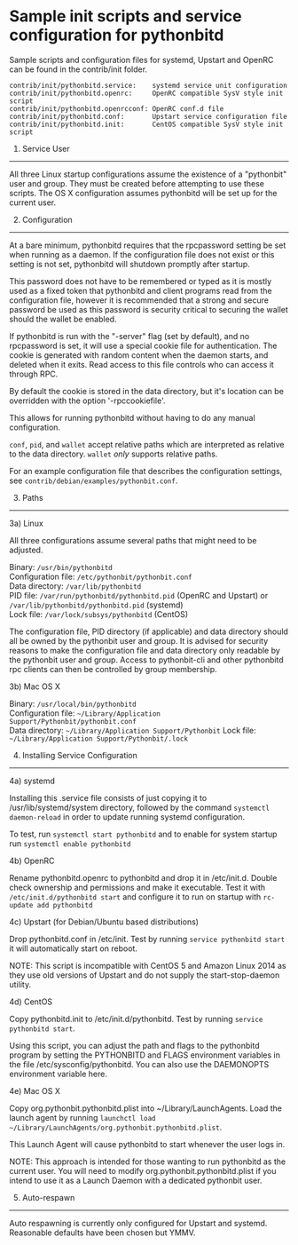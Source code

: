 Sample init scripts and service configuration for pythonbitd
==========================================================

Sample scripts and configuration files for systemd, Upstart and OpenRC
can be found in the contrib/init folder.

    contrib/init/pythonbitd.service:    systemd service unit configuration
    contrib/init/pythonbitd.openrc:     OpenRC compatible SysV style init script
    contrib/init/pythonbitd.openrcconf: OpenRC conf.d file
    contrib/init/pythonbitd.conf:       Upstart service configuration file
    contrib/init/pythonbitd.init:       CentOS compatible SysV style init script

1. Service User
---------------------------------

All three Linux startup configurations assume the existence of a "pythonbit" user
and group.  They must be created before attempting to use these scripts.
The OS X configuration assumes pythonbitd will be set up for the current user.

2. Configuration
---------------------------------

At a bare minimum, pythonbitd requires that the rpcpassword setting be set
when running as a daemon.  If the configuration file does not exist or this
setting is not set, pythonbitd will shutdown promptly after startup.

This password does not have to be remembered or typed as it is mostly used
as a fixed token that pythonbitd and client programs read from the configuration
file, however it is recommended that a strong and secure password be used
as this password is security critical to securing the wallet should the
wallet be enabled.

If pythonbitd is run with the "-server" flag (set by default), and no rpcpassword is set,
it will use a special cookie file for authentication. The cookie is generated with random
content when the daemon starts, and deleted when it exits. Read access to this file
controls who can access it through RPC.

By default the cookie is stored in the data directory, but it's location can be overridden
with the option '-rpccookiefile'.

This allows for running pythonbitd without having to do any manual configuration.

`conf`, `pid`, and `wallet` accept relative paths which are interpreted as
relative to the data directory. `wallet` *only* supports relative paths.

For an example configuration file that describes the configuration settings,
see `contrib/debian/examples/pythonbit.conf`.

3. Paths
---------------------------------

3a) Linux

All three configurations assume several paths that might need to be adjusted.

Binary:              `/usr/bin/pythonbitd`  
Configuration file:  `/etc/pythonbit/pythonbit.conf`  
Data directory:      `/var/lib/pythonbitd`  
PID file:            `/var/run/pythonbitd/pythonbitd.pid` (OpenRC and Upstart) or `/var/lib/pythonbitd/pythonbitd.pid` (systemd)  
Lock file:           `/var/lock/subsys/pythonbitd` (CentOS)  

The configuration file, PID directory (if applicable) and data directory
should all be owned by the pythonbit user and group.  It is advised for security
reasons to make the configuration file and data directory only readable by the
pythonbit user and group.  Access to pythonbit-cli and other pythonbitd rpc clients
can then be controlled by group membership.

3b) Mac OS X

Binary:              `/usr/local/bin/pythonbitd`  
Configuration file:  `~/Library/Application Support/Pythonbit/pythonbit.conf`  
Data directory:      `~/Library/Application Support/Pythonbit`
Lock file:           `~/Library/Application Support/Pythonbit/.lock`

4. Installing Service Configuration
-----------------------------------

4a) systemd

Installing this .service file consists of just copying it to
/usr/lib/systemd/system directory, followed by the command
`systemctl daemon-reload` in order to update running systemd configuration.

To test, run `systemctl start pythonbitd` and to enable for system startup run
`systemctl enable pythonbitd`

4b) OpenRC

Rename pythonbitd.openrc to pythonbitd and drop it in /etc/init.d.  Double
check ownership and permissions and make it executable.  Test it with
`/etc/init.d/pythonbitd start` and configure it to run on startup with
`rc-update add pythonbitd`

4c) Upstart (for Debian/Ubuntu based distributions)

Drop pythonbitd.conf in /etc/init.  Test by running `service pythonbitd start`
it will automatically start on reboot.

NOTE: This script is incompatible with CentOS 5 and Amazon Linux 2014 as they
use old versions of Upstart and do not supply the start-stop-daemon utility.

4d) CentOS

Copy pythonbitd.init to /etc/init.d/pythonbitd. Test by running `service pythonbitd start`.

Using this script, you can adjust the path and flags to the pythonbitd program by
setting the PYTHONBITD and FLAGS environment variables in the file
/etc/sysconfig/pythonbitd. You can also use the DAEMONOPTS environment variable here.

4e) Mac OS X

Copy org.pythonbit.pythonbitd.plist into ~/Library/LaunchAgents. Load the launch agent by
running `launchctl load ~/Library/LaunchAgents/org.pythonbit.pythonbitd.plist`.

This Launch Agent will cause pythonbitd to start whenever the user logs in.

NOTE: This approach is intended for those wanting to run pythonbitd as the current user.
You will need to modify org.pythonbit.pythonbitd.plist if you intend to use it as a
Launch Daemon with a dedicated pythonbit user.

5. Auto-respawn
-----------------------------------

Auto respawning is currently only configured for Upstart and systemd.
Reasonable defaults have been chosen but YMMV.
